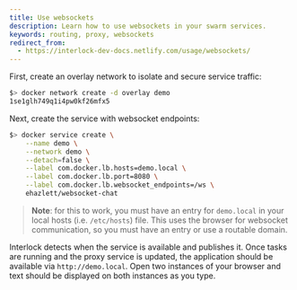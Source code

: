 ```yaml
---
title: Use websockets
description: Learn how to use websockets in your swarm services.
keywords: routing, proxy, websockets
redirect_from:
  - https://interlock-dev-docs.netlify.com/usage/websockets/
---
```


First, create an overlay network to isolate and secure service traffic:

```bash
$> docker network create -d overlay demo
1se1glh749q1i4pw0kf26mfx5
```

Next, create the service with websocket endpoints:

```bash
$> docker service create \
    --name demo \
    --network demo \
    --detach=false \
    --label com.docker.lb.hosts=demo.local \
    --label com.docker.lb.port=8080 \
    --label com.docker.lb.websocket_endpoints=/ws \
    ehazlett/websocket-chat
```

> **Note**: for this to work, you must have an entry for `demo.local` in your local hosts (i.e. `/etc/hosts`) file.
> This uses the browser for websocket communication, so you must have an entry or use a routable domain.

Interlock detects when the service is available and publishes it. Once tasks are running
and the proxy service is updated, the application should be available via `http://demo.local`. Open
two instances of your browser and text should be displayed on both instances as you type.
